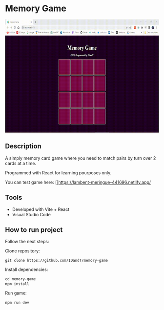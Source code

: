 # Memory Game

<p align="center">
<img  src="media/gameplay.gif" width="700" height="371"/>
</p>

## Description

A simply memory card game where you need to match pairs by turn over 2 cards at a time.

Programmed with React for learning pourposes only.

You can test game here:
[]https://lambent-meringue-441696.netlify.app/

## Tools

- Developed with Vite + React
- Visual Studio Code

## How to run project

Follow the next steps:

Clone repository:

    git clone https://github.com/IDandT/memory-game

Install dependencies:

    cd memory-game
    npm install

Run game:

    npm run dev

